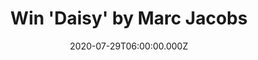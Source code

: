 ---
campaign-uuid: "c-d45c90a2-9731-4ffc-b458-0a720a836654"
type: "Competition"
category: "Gifts"
date: "2020-07-29T06:00:00.000Z"
end-date: "2020-09-29T23:59:00.000Z"
disable-form: false
is_promoted: false
has_entry_page: true
title: "Win 'Daisy' by Marc Jacobs"
competition-description: "<p>Charmingly simple with a signature quality, 'Daisy' by\
  \ Marc Jacobs transports you to a place that optimistic, beautiful and pure. The\
  \ top of the fragrance is infused with succulent wild berries and soft white violets\
  \ & at the heart, velvety jasmine warms to a dreamy drydown of sensual sandalwood,\
  \ for a romantic, lingering finish.</p>\n<p>Irresistibly feminine. Click below for\
  \ a chance to win.</p>\n"
hero-header: "Win 'Daisy' by Marc Jacobs"
terms-confirmation: "N/A"
banner-img: "https://assets.expresslyapp.com/asset-c3dc2200-9888-4a78-afc9-9526a6dfbe8e.jpg"
logo-left-href: "http://club.expressly.io"
logo-left-image: "https://assets.expresslyapp.com/asset-b8fecfb2-deae-4742-9fa1-753eb274d9d7.jpg"
logo-left-title: "Expressly club"
bg-image-hero: "https://assets.expresslyapp.com/asset-81b3e903-a533-44a1-a6c7-dd5109d7373d.jpg"
bg-image-first: "https://assets.expresslyapp.com/asset-60e4d56a-08ab-489e-8fea-0c3ef4b41b17.jpg"
section1-content: "<p>Charmingly simple with a signature quality, Daisy Marc Jacobs\
  \ transports you to a place that optimistic, beautiful and pure.  The top of the\
  \ fragrance is infused with succulent wild berries and soft white violets.  At the\
  \ heart, velvety jasmine warms to a dreamy drydown of sensual sandalwood, for a\
  \ romantic, lingering finish.</p>\n<p>Irresistibly feminine, Daisy Marc Jacobs is\
  \ the captivating creation of Master Perfumer Alberto Morillas. Whimsical white\
  \ daisies abloom on its cap give the iconic Daisy bottle a retro-cool twist -- as\
  \ charming and unique as the woman who wears the fragrance. Top Notes: Wild Berries,\
  \ White Violet Heart Note: Jasmine Infusion Base Note: Sandalwood</p>\n"
entry-title: "Win 'Daisy' by Marc Jacobs"
entry-content: "<p>Enter the draw to win 'Daisy' by Marc Jacobs by completing the\
  \ form below before 23:59 on the 29th of September 2020.</p>\n"
has-winner: false
prize-description: "'Daisy' by Marc Jacobs"
special-conditions: "Multiple entries are allowed up to one every day."
country-restrictions:
- "GB"
---